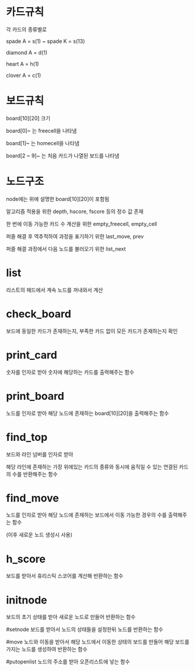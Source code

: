 # 카드규칙
각 카드의 종류별로

spade A = s(1) ~ spade K = s(13)

diamond A = d(1)

heart A = h(1)

clover A = c(1)

# 보드규칙
board[10][20] 크기

board[0]~ 는 freecell을 나타냄

board[1]~ 는 homecell을 나타냄

board[2 ~ 9]~ 는 처음 카드가 나열된 보드를 나타냄

# 노드구조
node에는 위에 설명한 board[10][20]이 포함됨

알고리즘 적용을 위한 depth, hscore, fscore 등의 정수 값 존재

한 번에 이동 가능한 카드 수 계산을 위한 empty_freecell, empty_cell

퍼즐 해결 후 역추적하여 과정을 표기하기 위한 last_move, prev

퍼즐 해결 과정에서 다음 노드를 불러오기 위한 list_next

# list
리스트의 헤드에서 계속 노드를 꺼내와서 계산

# check_board
보드에 동일한 카드가 존재하는지, 부족한 카드 없이 모든 카드가 존재하는지 확인

# print_card
숫자를 인자로 받아 숫자에 해당하는 카드를 출력해주는 함수

# print_board
노드를 인자로 받아 해당 노드에 존재하는 board[10][20]을 출력해주는 함수

# find_top
보드와 라인 넘버를 인자로 받아 

해당 라인에 존재하는 가장 위에있는 카드의 종류와 동시에 움직일 수 있는 연결된 카드의 수를 반환해주는 함수

# find_move
노드를 인자로 받아 해당 노드에 존재하는 보드에서 이동 가능한 경우의 수를 출력해주는 함수

(이후 새로운 노드 생성시 사용)

# h_score
보드를 받아서 휴리스틱 스코어를 계산해 반환하는 함수

# initnode
보드의 초기 상태를 받아 새로운 노드로 만들어 반환하는 함수

#setnode
보드를 받아서 노드의 상태들을 설정한뒤 노드를 반환하는 함수

#move
노드와 이동을 받아서 해당 노드에서 이동한 상태의 보드를 만들어 해당 보드를 가지는 노드를 생성하여 반환하는 함수

#putopenlist
노드의 주소를 받아 오픈리스트에 넣는 함수